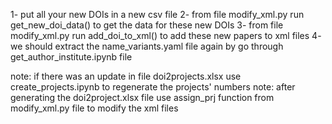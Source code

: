 1- put all your new DOIs in a new csv file
2- from file modify_xml.py run get_new_doi_data() to get the data for these new DOIs
3- from file modify_xml.py run add_doi_to_xml() to add these new papers to xml files
4- we should extract the name_variants.yaml file again by go through get_author_institute.ipynb file


note: if there was an update in file doi2projects.xlsx use create_projects.ipynb to regenerate the projects' numbers
note: after generating the doi2project.xlsx file use assign_prj function from modify_xml.py file to modify the xml files
